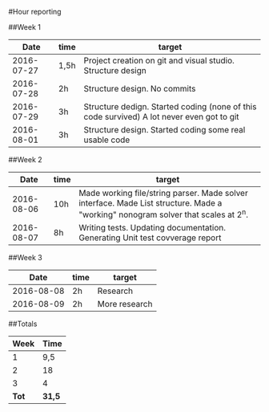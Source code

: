 #Hour reporting

##Week 1

Date       | time | target |
-----------|------|--------|
2016-07-27 | 1,5h | Project creation on git and visual studio. Structure design |
2016-07-28 | 2h   | Structure design. No commits |
2016-07-29 | 3h   | Structure dedign. Started coding (none of this code survived) A lot never even got to git |
2016-08-01 | 3h   | Structure design. Started coding some real usable code |

##Week 2

Date       | time | target |
-----------|------|--------|
2016-08-06 | 10h  | Made working file/string parser. Made solver interface. Made List structure. Made a "working" nonogram solver that scales at 2<sup>n</sup>. |
2016-08-07 | 8h   | Writing tests. Updating documentation. Generating Unit test covverage report |

##Week 3

Date       | time | target |
-----------|------|--------|
2016-08-08 | 2h   | Research |
2016-08-09 | 2h   | More research |

##Totals

 Week   | Time     |
--------|----------|
 1      | 9,5      |
 2      | 18       |
 3      | 4        |
**Tot** | **31,5** |
